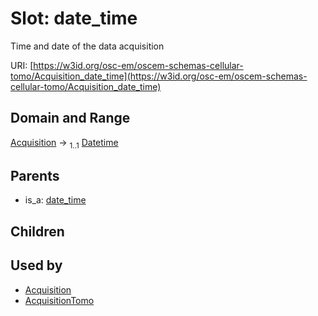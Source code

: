 
# Slot: date_time

Time and date of the data acquisition

URI: [https://w3id.org/osc-em/oscem-schemas-cellular-tomo/Acquisition_date_time](https://w3id.org/osc-em/oscem-schemas-cellular-tomo/Acquisition_date_time)


## Domain and Range

[Acquisition](Acquisition.md) &#8594;  <sub>1..1</sub> [Datetime](types/Datetime.md)

## Parents

 *  is_a: [date_time](date_time.md)

## Children


## Used by

 * [Acquisition](Acquisition.md)
 * [AcquisitionTomo](AcquisitionTomo.md)
